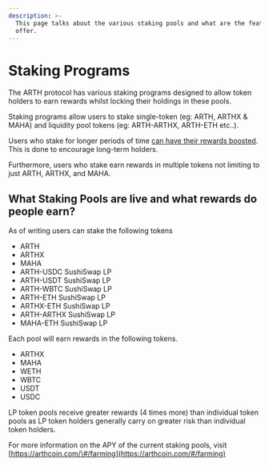 ```yaml
---
description: >-
  This page talks about the various staking pools and what are the features they
  offer.
---
```


# Staking Programs

The ARTH protocol has various staking programs designed to allow token holders to earn rewards whilst locking their holdings in these pools.

Staking programs allow users to stake single-token \(eg: ARTH, ARTHX & MAHA\) and liquidity pool tokens \(eg: ARTH-ARTHX, ARTH-ETH etc..\).

Users who stake for longer periods of time [can have their rewards boosted](boosting-rewards.md). This is done to encourage long-term holders.

Furthermore, users who stake earn rewards in multiple tokens not limiting to just ARTH, ARTHX, and MAHA.



## What Staking Pools are live and what rewards do people earn?

As of writing users can stake the following tokens

* ARTH
* ARTHX
* MAHA
* ARTH-USDC SushiSwap LP
* ARTH-USDT SushiSwap LP
* ARTH-WBTC SushiSwap LP
* ARTH-ETH SushiSwap LP
* ARTHX-ETH SushiSwap LP
* ARTH-ARTHX SushiSwap LP
* MAHA-ETH SushiSwap LP

Each pool will earn rewards in the following tokens. 

* ARTHX
* MAHA
* WETH
* WBTC
* USDT
* USDC

LP token pools receive greater rewards \(4 times more\) than individual token pools as LP token holders generally carry on greater risk than individual token holders.

For more information on the APY of the current staking pools, visit [https://arthcoin.com/\#/farming](https://arthcoin.com/#/farming)

